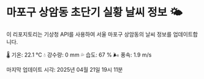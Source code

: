 
# 마포구 상암동 초단기 실황 날씨 정보 🌤️

이 리포지토리는 기상청 API를 사용하여 서울 마포구 상암동의 날씨 정보를 업데이트합니다. 

🌡️ 기온: 22.1 ℃
💧 강수량: 0 mm
💦 습도: 67 %
🌬️ 풍속: 1.9 m/s

마지막 업데이트 시각: 2025년 04월 21일 19시 11분    
